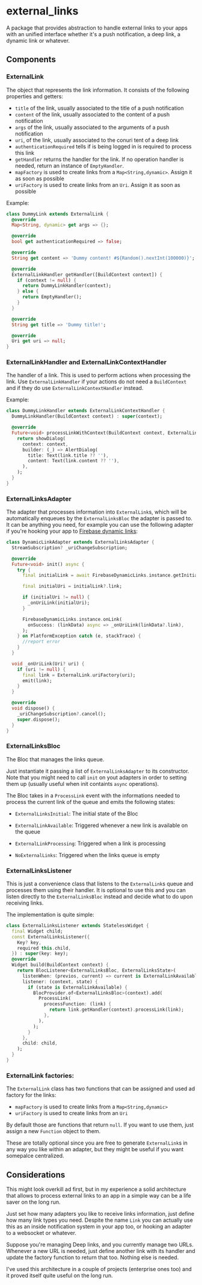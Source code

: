 # external_links

A package that provides abstraction to handle external links to your apps with an unified interface whether it's a push notification, a deep link, a dynamic link or whatever.

## Components
### ExternalLink
The object that represents the link information. It consists of the following properties and getters:
- `title` of the link, usually associated to the title of a push notification
- `content` of the link, usually associated to the content of a push notification
- `args` of the link, usually associated to the arguments of a push notification
- `uri`, of the link, usually associated to the conuri tent of a deep link
- `authenticationRequired` tells if is being logged in is required to process this link
- `getHandler` returns the handler for the link. If no operation handler is needed, return an instance of `EmptyHandler`.
- `mapFactory` is used to create links from a `Map<String,dynamic>`. Assign it as soon as possible
- `uriFactory` is used to create links from an `Uri`. Assign it as soon as possible

Example:
```dart
class DummyLink extends ExternalLink {
  @override
  Map<String, dynamic> get args => {};

  @override
  bool get authenticationRequired => false;

  @override
  String get content => 'Dummy content! #${Random().nextInt(100000)}';

  @override
  ExternalLinkHandler getHandler([BuildContext context]) {
    if (context != null) {
      return DummyLinkHandler(context);
    } else {
      return EmptyHandler();
    }
  }

  @override
  String get title => 'Dummy title!';

  @override
  Uri get uri => null;
}
```

### ExternalLinkHandler and ExternalLinkContextHandler
The handler of a link. This is used to perform actions when processing the link.
Use `ExternalLinkHandler` if your actions do not need a `BuildContext` and if they do use `ExternalLinkContextHandler` instead.

Example:
```dart
class DummyLinkHandler extends ExternalLinkContextHandler {
  DummyLinkHandler(BuildContext context) : super(context);

  @override
  Future<void> processLinkWithContext(BuildContext context, ExternalLink link) {
    return showDialog(
      context: context,
      builder: (_) => AlertDialog(
        title: Text(link.title ?? ''),
        content: Text(link.content ?? ''),
      ),
    );
  }
}
```

### ExternalLinksAdapter
The adapter that processes information into `ExternalLink`s, which will be automatically enqueues by the `ExternalLinksBloc` the adapter is passed to.
It can be anything you need, for example you can use the following adapter if you're hooking your app to [Firebase dynamic links](https://pub.dev/packages/firebase_dynamic_links/versions/2.0.0-dev.0):

```dart
class DynamicLinkAdapter extends ExternalLinksAdapter {
  StreamSubscription? _uriChangeSubscription;

  @override
  Future<void> init() async {
    try {
      final initialLink = await FirebaseDynamicLinks.instance.getInitialLink();

      final initialUri = initialLink?.link;

      if (initialUri != null) {
        _onUriLink(initialUri);
      }

      FirebaseDynamicLinks.instance.onLink(
        onSuccess: (linkData) async => _onUriLink(linkData?.link),
      );
    } on PlatformException catch (e, stackTrace) {
      //report error
    }
  }

  void _onUriLink(Uri? uri) {
    if (uri != null) {
      final link = ExternalLink.uriFactory(uri);
      emit(link);
    }
  }

  @override
  void dispose() {
    _uriChangeSubscription?.cancel();
    super.dispose();
  }
}

```
### ExternalLinksBloc
The Bloc that manages the links queue.

Just instantiate it passing a list of `ExternalLinksAdapter` to its constructor.
Note that you might need to call `init` on yout adapters in order to setting them up (usually useful when init containts `async` operations).

The Bloc takes in a `ProcessLink` event with the informations needed to process the current link of the queue and emits the following states:

- `ExternalLinksInitial`: The initial state of the Bloc

- `ExternalLinkAvailable`: Triggered whenever a new link is available on the queue

- `ExternalLinkProcessing`: Triggered when a link is processing

- `NoExternalLinks`: Triggered when the links queue is empty


### ExternalLinksListener
This is just a convenience class that listens to the `ExternalLink`s queue and processes them using their handler.
It is optional to use this and you can listen directly to the `ExternalLinksBloc` instead and decide what to do upon receiving links.

The implementation is quite simple:

```dart
class ExternalLinksListener extends StatelessWidget {
  final Widget child;
  const ExternalLinksListener({
    Key? key,
    required this.child,
  }) : super(key: key);
  @override
  Widget build(BuildContext context) {
    return BlocListener<ExternalLinksBloc, ExternalLinksState>(
      listenWhen: (previos, current) => current is ExternalLinkAvailable,
      listener: (context, state) {
        if (state is ExternalLinkAvailable) {
          BlocProvider.of<ExternalLinksBloc>(context).add(
            ProcessLink(
              processFunction: (link) {
                return link.getHandler(context).processLink(link);
              },
            ),
          );
        }
      },
      child: child,
    );
  }
}
```

### ExternalLink factories:
The `ExternalLink` class has two functions that can be assigned and used ad factory for the links:

- `mapFactory` is used to create links from a `Map<String,dynamic>`
- `uriFactory` is used to create links from an `Uri`

By default those are functions that return `null`. If you want to use them, just assign a new `Function` object to them.

These are totally optional since you are free to generate `ExternalLink`s in any way you like within an adapter, but they might be useful if you want somepalce centralized.

## Considerations
This might look overkill ad first, but in my experience a solid architecture that allows to process external links to an app in a simple way can be a life saver on the long run.

Just set how many adapters you like to receive links information, just define how many link types you need. Despite the name `Link` you can actually use this as an inside notification system in your app too, or hooking an adapter to a websocket or whatever.

Suppose you're managing Deep links, and you currently manage two URLs. Whenever a new URL is needed, just define another link with its handler and update the factory function to return that too. Nothing else is needed.

I've used this architecture in a couple of projects (enterprise ones too) and it proved itself quite useful on the long run.